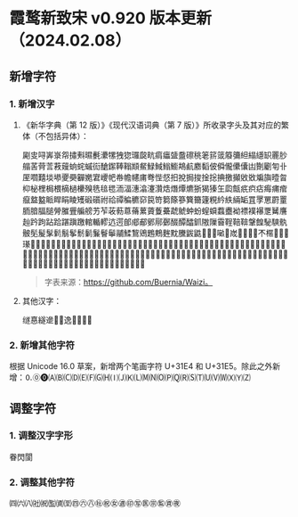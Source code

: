 # 霞鹜新致宋 v0.920 版本更新（2024.02.08）

## 新增字符

### 1. 新增汉字

1. 《新华字典（第 12 版）》《现代汉语词典（第 7 版）》所收录字头及其对应的繁体（不包括异体）：

   㔉㕜㖊㟖㟤㠾㩋㪺㬤㲲㶟㹎㹭㺀㼈㼎㽘㾓㿔䀇䀉䃰䄻䇭䇽䈅䉬䉲䋎䌈䌥䍉䍡䏚䑽䒷䒿䓂䓮䕅䖮䖳䗩䘕䤌䥛䩬䩺䫏䱗䱚䱛䱵䲗䳍䴚䴥䵚佊僢儱儽儾凷劗劚匉卝厔嚪囏埮塨夒奰奲嬎宭巎帊帣幨幰庯弮悂惄抇挩挶捘捦捴捵撽攧敓敚斒旟曀曶枊柲梩梮椳樀檛欙殠毨毰毸洏湢潓潝瀽灒焅熸燂爊狾猲獉玍瓝甔疧疻痁痗痡痯癙盩盭眽睅睊睖矱碫礩祔祫禫稨穮窌笢笴篘篨篸簨籋籧粯紟紩緉缿罝罦罳罻罿胹腤腷膇膋膗舋艑艕艻苲荍葧蒠蓨蔂薋藑虆虣虩蚛蚡螲蟘蠚衋袎褾襆襮覂觺譍赸趻跔跕跲踸蹎躈輨輴轇迒遌郋郕郙鄋鄏鄾醊醰醽釽隞隟霫鞓鞛鞥鞶餭駜騻骫骳髧髲髳鬁鬅鬇鬋鬎鬑鬙鬡鬴鰇鵹鶂鶗鷞麰黕黱鼥鼪𠊟𠋆𠳼𠺖𡌴𡷫𡸃𡽗𢪏𣋉𣎴𣘗𣪕𣴓𤝽𤪌𤰚𥁐𥁢𥅻𥘌𥬞𥬠𥬯𥮜𥮾𥷑𥿝𦈖𦈠𦌊𦕓𦞦𦰏𧎥𧟄𧴪𨓈𨚗𩮜𪠳𪨗𪮋𪱷𪲔𪷽𪽇𪾦𫂈𫄛𫄟𫄤𫄫𫈰𫋌𫎫𫐑𫐖𫐘𫔇𫖒𫗠𫗦𫗩𫗮𫘭𫚈𫚥𫛣𫛳𫛸𫜬𫢒𫫦𫫾𫮅𫰂𬃘𬄩𬆮𬇘𬖑𬘜𬘝𬙆𬠅𬤰𬬲𬭲𬭴𬱦𬴐𬶧𬸈𬸩𬸱𭄛𭕆𭘓𭚦𭣇𭣧𭤰𭪆𭹜𮆏𮉡𮉢𮉤𮉧𮉨𮉪𮖁𮝸𮝺𮠞𮣴𮣵𮣶𮣷𮧴𮩛𮫂𮬜𮬞𮬟𮬠𮬢𮬣𮬤𮭥𮭪𮭰𮮇𰧉𰱱𰷠𱂨𱅈𱉵𱊃𱊈

   > 字表来源：https://github.com/Buernia/Waizi。

2. 其他汉字：

   䍁惪繸遪𠾖𦤀𨓜𨺓𩚟𮱣𮹝

### 2. 新增其他字符

根据 Unicode 16.0 草案，新增两个笔画字符 U+31E4 和 U+31E5。除此之外新增：🄀🄋🄌🄐🄑🄒🄓🄔🄕🄖🄗🄘🄙🄚🄛🄜🄝🄞🄟🄠🄡🄢🄣🄤🄥🄦🄧🄨🄩

## 调整字符

### 1. 调整汉字字形

眷閃閬

### 2. 调整其他字符

㈣㈥㈧㈳㈷㈼㈾㉃㊃㊅㊇㊓㊗㊛㊜㊞㊢㊩㊪㊬㊮㊰
